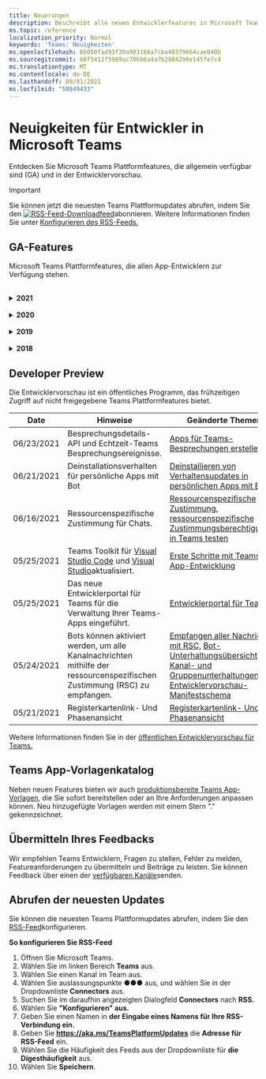 ```yaml
---
title: Neuerungen
description: Beschreibt alle neuen Entwicklerfeatures in Microsoft Teams
ms.topic: reference
localization_priority: Normal
keywords: 'Teams: Neuigkeiten'
ms.openlocfilehash: 6b050fad93f39a983166a7cba48379664cae040b
ms.sourcegitcommit: 68f5411f5989ac706b6a4a7b2884296e145fe7c4
ms.translationtype: MT
ms.contentlocale: de-DE
ms.lasthandoff: 09/01/2021
ms.locfileid: "58849433"
---
```

# <a name="whats-new-for-developers-in-microsoft-teams"></a>Neuigkeiten für Entwickler in Microsoft Teams

Entdecken Sie Microsoft Teams Plattformfeatures, die allgemein verfügbar sind (GA) und in der Entwicklervorschau.

> [!IMPORTANT]
> Sie können jetzt die neuesten Teams Plattformupdates abrufen, indem Sie den [ ![ RSS-Feed-Downloadfeed](~/assets/images/RSSfeeds.png)](https://aka.ms/TeamsPlatformUpdates)abonnieren. Weitere Informationen finden Sie unter [Konfigurieren des RSS-Feeds.](#get-latest-updates)

## <a name="ga-features"></a>GA-Features

Microsoft Teams Plattformfeatures, die allen App-Entwicklern zur Verfügung stehen.

<br>

<details>

<summary><b>2021</b></summary>

| **Date** | **Hinweise** | **Geänderte Themen** |
| -------- | --------- | ------------------ |
|08/31/2021| Die Szenenfunktion für den benutzerdefinierten Modus kombiniert Teilnehmer in einer einzelnen virtuellen Szene und platziert ihre Videostreams auf vordefinierten Arbeitsplätzen. | [Szenen des benutzerdefinierten Zusammen-Modus](~/apps-in-teams-meetings/teams-together-mode.md) |
|08/25/2021| Schrittweise Anleitung zum Erstellen eines Teams Bots mit einmaligem Anmelden (Single Sign-On, SSO) eingeführt. | [Schritt-für-Schritt-Anleitung zum Erstellen Teams Bots mit SSO](sbs-bots-with-sso.yml) |
|08/19/2021| Installationsupdateereignis, das beim Installieren eines Bots in einem Unterhaltungsthread empfangen wurde. | [Installationsupdateereignis](bots/how-to/conversations/subscribe-to-conversation-events.md#installation-update-event) |
|08/12/2021|Erstellen von Registerkarten mit adaptiven Karten|[Erstellen von Registerkarten mit adaptiven Karten](tabs/how-to/build-adaptive-card-tabs.md)|
|08/04/2021| Registerkarten haben keine Ränder mehr, die ihre Benutzererfahrung umgeben.  | [Entfernen von Registerkartenrändern](resources/removing-tab-margins.md) |
|07/08/2021|Die Erweiterbarkeit der Besprechungs-App ist auf mobilgeräten verfügbar. Mobile Clients unterstützen Apps während einer Besprechung. |[Erweiterbarkeit der Besprechungs-App](apps-in-teams-meetings/meeting-app-extensibility.md)|
|06/28/2021|Integrieren sie die Funktion "Personenauswahl".|[Integration der Personenauswahlfunktion](concepts/device-capabilities/people-picker-capability.md)|  
|06/25/2021| Schrittweise Anleitung zum Senden proaktiver Nachrichten eingeführt. | [Schrittweise Anleitung zum Senden proaktiver Nachrichten](sbs-send-proactive.yml) |
|06/09/2021| Phasenansicht für Bilder in adaptiven Karten mit `allowExpand` Attribut. | [Phasenansicht für Bilder in adaptiven Karten](~/task-modules-and-cards/cards/cards-format.md) |
|05/31/2021| Registerkarten für Unterhaltungen. | [Starten und Fortsetzen von Unterhaltungen zu Inhalten in Ihren Registerkarten](~/tabs/how-to/conversational-tabs.md) |
|05/24/2021| Aktualisierte Teams App-Entwurfsrichtlinien mit mobilen Mustern und mehr.|[Entwerfen Ihrer Teams-App](~/concepts/design/design-teams-app-overview.md)
|05/13/2021| Informationen zu mConnect und Skooler hinzugefügt.|[Moodle-Lernverwaltungssystem](resources/moodle-overview.md)
|05/10/2021| Manifest v1.10 wird veröffentlicht.|[Manifestschema](resources/schema/manifest-schema.md) |
|05/10/2021| Neue App-Anpassungsfunktion.| [Aktivieren von Organisationen zum Anpassen Ihrer App](concepts/design/enable-app-customization.md) |
|05/07/2021| Deep-Links für Audio- und Videoanrufe im Chat. |[Deep-Links](concepts/build-and-test/deep-links.md#deep-linking-to-an-audio-or-audio-video-call) |
|04/30/2021|Neue Anleitung zum Veröffentlichen von Apps im Teams Store.|[Veröffentlichen Ihrer App im Teams Store,](concepts/deploy-and-publish/appsource/publish.md) [Teams Store-Validierungsrichtlinien](concepts/deploy-and-publish/appsource/prepare/teams-store-validation-guidelines.md) |
|04/29/2021 | Universelle Aktionen für adaptive Karten. | [Universal-Aktionen für adaptive Karten](task-modules-and-cards/cards/universal-actions-for-adaptive-cards/overview.md) |
|04/29/2021 | Benutzerspezifische Ansichten. | [Benutzerspezifische Ansichten](task-modules-and-cards/cards/universal-actions-for-adaptive-cards/User-Specific-Views.md) |
|04/29/2021 | Sequenzielle Workflows. | [Sequenzielle Workflows](task-modules-and-cards/cards/universal-actions-for-adaptive-cards/Sequential-Workflows.md) |
|04/29/2021 | Aktuelle Karten. | [Aktuelle Karten](task-modules-and-cards/cards/universal-actions-for-adaptive-cards/Up-To-Date-Views.md) |
|04/08/2021| App-Anpassungsfeature.|[Übersicht über die Entwurfsteams-App,](concepts/design/enable-app-customization.md) [App Studio-Übersicht](concepts/build-and-test/app-studio-overview.md#connectors)und [Manifestschema](resources/schema/manifest-schema-dev-preview.md) |
|03/18/2021|Hinweis: Aktualisieren Sie auf Version 4.10 oder höher des Bot Framework SDK, da wir mit dem Veralteten Prozess für und begonnen `TeamsInfo.getMembers` `TeamsInfo.GetMembersAsync` haben. | [Bot API-Änderungen für Team-/Chatmitglieder](resources/team-chat-member-api-changes.md) |
|03/05/2021|Standardfunktion für Installationsumfang und -gruppe.| [Standardfunktion für Installationsumfang und -gruppe](concepts/deploy-and-publish/add-default-install-scope.md) |
|03/05/2021|Ordnen Sie persönliche App-Registerkarten neu an.|[Neuanordnen der Chatregisterkarte in persönlichen Apps](tabs/how-to/create-personal-tab.md#reorder-static-personal-tabs)|
|03/04/2021|Informationsformatierung in adaptiven Karten.| [Informationsformatierung in adaptiven Karten](task-modules-and-cards/cards/cards-format.md#information-masking-in-adaptive-cards) |
|02/19/2021|Standortfunktionen hinzugefügt. <br/> Informationen zu Standortfunktionen werden in der Übersicht über die Gerätefunktionen, systemeigenen Geräteberechtigungen, Integration von Medienfunktionen und QR- oder Strichcodescanner-Funktionsdateien hinzugefügt.|[Übersicht,](concepts/device-capabilities/device-capabilities-overview.md) [Geräteberechtigungen anfordern,](concepts/device-capabilities/native-device-permissions.md) [Medienfunktionen integrieren,](concepts/device-capabilities/mobile-camera-image-permissions.md) [QR- oder Strichcodescanner-Funktion integrieren,](concepts/device-capabilities/qr-barcode-scanner-capability.md) [Standortfunktionen integrieren](concepts/device-capabilities/location-capability.md) |
|02/18/2021|Qr- oder Strichcodescannerfunktion hinzugefügt. <br/> Informationen zu QR- oder Strichcodescanner-Funktionen werden in der Übersicht über die Gerätefunktionen, systemeigenen Geräteberechtigungen und integrationsbezogenen Medienfunktionen hinzugefügt.|[Übersicht,](concepts/device-capabilities/device-capabilities-overview.md) [Geräteberechtigungen anfordern,](concepts/device-capabilities/native-device-permissions.md) [Medienfunktionen integrieren,](concepts/device-capabilities/mobile-camera-image-permissions.md) [QR- oder Strichcodescanner-Funktion integrieren](concepts/device-capabilities/qr-barcode-scanner-capability.md) |
|02/09/2021|Übersicht über die Gerätefunktionen hinzugefügt. <br/> Mikrofonfunktionsinformationen werden in den systemeigenen Geräteberechtigungen hinzugefügt und integrieren Medienfunktionendateien.|[Übersicht,](concepts/device-capabilities/device-capabilities-overview.md) [Geräteberechtigungen anfordern,](concepts/device-capabilities/native-device-permissions.md) [Medienfunktionen integrieren](concepts/device-capabilities/mobile-camera-image-permissions.md)|

<br>

</details>

<br>

<details>
  
<summary><b>2020</b></summary>

| **Date** | **Hinweise** | **Geänderte Themen** |
| -------- | --------- | ------------------ |
|11/30/2020|Identitätsplattformintegration mit Teams Toolkit und Visual Studio Code für Registerkarten.|[Single Sign-On-Authentifizierung mit Teams Toolkit und Visual Studio Code für Registerkarten](toolkit/visual-studio-code-tab-sso.md)|
|11/16/2020|Teams App-Manifest auf Version 1.8 aktualisiert.|[Referenz: Manifestschema für Microsoft Teams](resources/schema/manifest-schema.md)|
|11/10/2020|Teams Bot-Entwurfsrichtlinien.|[Entwurfsrichtlinien für Bots](bots/design/bots.md)|
|09/30/2020|Das Senden und Empfangen von Dateien an Bots auf mobilen Geräten wird jetzt unterstützt.|[Senden und Empfangen von Dateien über Ihren Bot](resources/bot-v3/bots-files.md)|
|09/22/2020|Neue Informationen für die ersten Schritte mit Teams Entwicklung.|[Erstellen Ihrer ersten Teams App-Übersicht](build-your-first-app/build-first-app-overview.md)|
|09/18/2020|Unterstützung für besprechungsinterne Teams-Apps (Versionsvorschau).|[Erstellen von Apps für Teams Besprechungen](apps-in-teams-meetings/create-apps-for-teams-meetings.md) und [Apps in Teams Besprechungen](apps-in-teams-meetings/teams-apps-in-meetings.md)|
|08/19/2020|Importieren sie Teams Nachrichten mit Microsoft Graph.|[Plattform-Nachrichten von Drittanbietern mithilfe von Microsoft Graph in Teams importieren](graph-api/import-messages/import-external-messages-to-teams.md)
|08/12/2020 |Unterstützung adaptiver Karten für eingehende Webhooks, die auf GA verschoben wurden.|[Senden von adaptiven Karten mithilfe eines eingehenden Webhooks](~/webhooks-and-connectors/how-to/connectors-using.md#send-adaptive-cards-using-an-incoming-webhook) |
|08/10/2020|Erste Schritte beim Erstellen Teams Apps mit dem Visual Studio Toolkit.|[Erstellen von Apps mit dem Microsoft Teams Toolkit und Visual Studio Code](toolkit/visual-studio-overview.md) |
|08/06/2020|Unterstützung für die Tabs-SSO-Authentifizierung.|[Entwickeln einer SSO-Microsoft Teams-Registerkarte](tabs/how-to/authentication/auth-aad-sso.md#develop-an-sso-microsoft-teams-tab) |
|07/27/2020 | Graph proaktive Bots und Nachrichten (Öffentliche Vorschau).|[Proaktive Bot-Installation und proaktives Messaging in Teams mit Microsoft Graph](graph-api/proactive-bots-and-messages/graph-proactive-bots-and-messages.md)|
|07/22/2020 |Funktionsupdates für mobile Geräte.|[Anfordern von Geräteberechtigungen für die Registerkarte Microsoft Teams](concepts/device-capabilities/native-device-permissions.md) |
|07/20/2020|Teams App-Überprüfungstool für AppSource-Übermittlungen.|[Teams App-Überprüfungstool](concepts/deploy-and-publish/appsource/prepare/submission-checklist.md)
|07/15/2020|Erstellen Sie einen virtuellen Assistenten für Teams.|[Virtual Assistant für Microsoft Teams](samples/virtual-assistant.md)|
|07/14/2020|Anzeigen einer nativen Dokumentation zu Ladeanzeigen.|[Anzeigen einer systemeigenen Ladeanzeige](tabs/how-to/create-tab-pages/content-page.md#show-a-native-loading-indicator)
|07/01/2020|Erste Schritte beim Erstellen Teams Apps mit dem Visual Studio Code Toolkit.|[Erstellen von Apps mit dem Microsoft Teams Toolkit und Visual Studio Code](toolkit/visual-studio-code-overview.md) |
|07/01/2020|Einmaliges Anmelden für Registerkarten GA für Teams Web- und Desktopclients.|[Single Sign-On (SSO)](tabs/how-to/authentication/auth-aad-sso.md)|
|06/05/2020| Das Manifestschema wurde auf Version 1.7 aktualisiert.| [Referenz: Manifestschema für Microsoft Teams](resources/schema/manifest-schema.md)|
|05/18/2020|Integrieren sie Power Virtual Agents in Teams.|[Integrieren eines Power Virtual Agents Chatbots in Microsoft Teams](bots/how-to/add-power-virtual-agents-bot-to-teams.md)|
|04/01/2020|Integrieren Sie WFM-Systeme in den Schichten-Connector für Teams.|[Microsoft Teams Schichten von WFM-Connectors](samples/shifts-wfm-connectors.md)
|03/24/2020 | Unterstützung für das Abrufen eines einzelnen Elements einer Unterhaltung und zusätzliche Unterstützung für das Abrufen von seitenseitigen Mitgliedern hinzugefügt. | [Teams-Kontext für Ihren Bot erhalten](~/bots/how-to/get-teams-context.md) |

<br>

</details>

<br>

<details>
  
<summary><b>2019</b></summary>

| **Date** | **Hinweise** | **Geänderte Themen** |
| -------- | --------- | ------------------ |
| 12/26/2019 | Der `replyToId` Parameter in Nutzlasten, die an einen Bot gesendet werden, ist nicht mehr verschlüsselt, sodass Sie diesen Wert verwenden können, um Deeplinks zu diesen Nachrichten zu erstellen. Nachrichtennutzlasten enthalten die verschlüsselten Werte im `legacy.replyToId` Parameter.  |
| 11/05/2019 | Einmaliges Anmelden mit dem Teams JavaScript SDK. | [Einmaliges Anmelden](tabs/how-to/authentication/auth-aad-sso.md) |
| 10/31/2019 | Dokumentation zu Unterhaltungsbots und Messaging-Erweiterungen, die aktualisiert wurden, um das 4.6 Bot Framework SDK widerzuspiegeln. Die Dokumentation für das v3 SDK finden Sie im Abschnitt "Ressourcen". | Alle Dokumentationen zu Bot- und Messaging-Erweiterungen. |
| 10/31/2019 | Neue Dokumentationsstruktur und Hauptartikelumgestaltung. Melden Sie alle inaktiven Links oder 404er, indem Sie ein GitHub Problem erstellen. | Alle! |
| 09/13/2019 | Der Anforderungsbot wird von der aktionsbasierten Messaging-Erweiterung installiert. | [Initiieren von Aktionen mit Messaging-Erweiterungen](resources/messaging-extension-v3/create-extensions.md#request-to-install-your-conversational-bot)
| 08/28/2019 | Unterstützung für private Kanäle in Registerkarten und Connectors. | [Kontext für Ihre Registerkarte erhalten](tabs/how-to/access-teams-context.md#retrieve-context-in-private-channels) |
| 06/20/2019 | Geben Sie eine externe Website von einer externen Website in einen Teams Kanal frei. | [Freigeben für Teams](~/share-to-teams.md) |
| 05/25/2019 | Antworten Mit Bot-Nachricht vom Aufgabenmodul. | [Antworten mit Bot-Nachricht vom Aufgabenmodul](resources/messaging-extension-v3/create-extensions.md#respond-with-an-adaptive-card-message-sent-from-a-bot) |
| 05/25/2019 | Bots in Gruppenchats. | [Interagieren mit einem Bot in Einem Gruppenchat oder Kanal](~/concepts/bots/bot-conversations/bots-conv-channel.md) |
| 05/20/2019 | Lokalisierung des App-Manifests. | [App-Lokalisierung](~/publishing/apps-localization.md) |
| 05/20/2019 | Nachrichtenaktionen. | [Nachrichtenaktionen](resources/messaging-extension-v3/create-extensions.md#action-type-message-extensions) |
| 05/20/2019 | Verbreitung von Links (benutzerdefinierte URL-Vorschau). | [Verbreiten von Links](messaging-extensions/how-to/link-unfurling.md)|
| 05/06/2019 | Anwendungszertifizierungsprogramm für Store-Apps. | [Anwendungszertifizierung](~/concepts/deploy-and-publish/appsource/post-publish/overview.md#complete-microsoft-365-certification) |
| 05/06/2019 | App-Vorlagen sind jetzt verfügbar. | [App-Vorlagen](~/samples/app-templates.md) |
| 04/23/2019 | Aktionsbasierte Messaging-Erweiterungen sind jetzt verfügbar. | [Aktionsbasierte Nachrichtenerweiterungen](~/concepts/messaging-extensions/create-extensions.md) |
| 02/18/2019 | Erstellen von Deep-Links zu privatem Chat. | [Deep-Links zu einem Chat](concepts/build-and-test/deep-links.md#deep-linking-to-a-chat) |
| 01/23/2019 | Anzeigen von SKU- und licenceType-Informationen im Registerkartenkontext. | [Registerkartenkontext](~/concepts/tabs/tabs-context.md) |

<br>

</details>

<br>

<details>

<summary><b>2018</b></summary>

| **Date** | **Hinweise** | **Geänderte Themen** |
| -------- | --------- | ------------------ |
| 12.11.2018 | Registerkarten im Gruppenchat sind jetzt in der veröffentlichten Version von Teams verfügbar. Im Rahmen dieser Arbeit wurde der Abschnitt "Registerkarten" aus Gründen der Übersichtlichkeit überarbeitet.| [Konfigurierbare Registerkarten](~/concepts/tabs/tabs-configurable.md) |
| 11/11/2018 | Erste Schritte für Node JS und .NET/C# wurden aktualisiert, um App Studio in Teams zu verwenden, und ein neuer Abschnitt zum Hosten von Node-basierten Teams-Apps in Azure wurde hinzugefügt. | [Erste Schritte mit der Microsoft Teams-Plattform mit C#/.NET und App Studio,](~/get-started/get-started-dotnet-app-studio.md) [erste Schritte mit der Microsoft Teams-Plattform mit Node JS und App Studio,](~/get-started/get-started-nodejs-app-studio.md) [Hosten Ihrer Node Teams-App in Azure](~/get-started/get-started-nodejs-in-azure.md)|
| 11/09/2018 | Sie können jetzt Deep-Links zu privaten Chats zwischen Benutzern erstellen. | [Deep-Links zu einem Chat](concepts/build-and-test/deep-links.md#deep-linking-to-a-chat) |
| 08.11.2018 | SharePoint-Framework 1.7 wurde ausgeliefert und enthält ein neues Feature, das Microsoft Teams Registerkarte als SharePoint-Framework-Webpart verwendet. | [Registerkarten in SharePoint](~/concepts/tabs/tabs-in-sharepoint.md) |
| 11/05/2018 | Das **Aufgabenmodulfeature** wurde veröffentlicht. Mithilfe eines Aufgabenmoduls können Sie modale Popupfunktionen in Ihrer Teams-Anwendung aus Bots und Registerkarten erstellen. Innerhalb des Popups können Sie Ihren eigenen benutzerdefinierten HTML-/JavaScript-Code ausführen, ein `<iframe>` -basiertes Widget wie ein YouTube- oder Microsoft Stream-Video anzeigen oder eine [adaptive Karte](/adaptive-cards/)anzeigen. | [Aufgabenmodul (Übersicht),](~/concepts/task-modules/task-modules-overview.md) [Aufgabenmodul in Registerkarten,](~/concepts/task-modules/task-modules-tabs.md)  [Aufgabenmodul in Bots](~/concepts/task-modules/task-modules-bots.md) |
| 10/05/2018 | Formatierungsinformationen für Karten wurden auf desktop-, iOS- und Android-Clients für Teams aktualisiert und getestet. | [Karten,](~/concepts/cards/cards.md) [Kartenformatierung](~/concepts/cards/cards-format.md) |
| 09/24/2018 | Die APIs für Anrufe und Onlinebesprechungen für Microsoft Graph wurden in der Betaversion veröffentlicht, und Teams Apps können jetzt mithilfe von Sprache und Video auf vielfältige Weise mit Benutzern interagieren. | [Bots für Anrufe und Onlinebesprechungen,](~/concepts/calls-and-meetings/registering-calling-bot.md) [Echtzeitmedienkonzepte,](~/concepts/calls-and-meetings/real-time-media-concepts.md) [Registrieren eines aufrufenden Bots,](~/concepts/calls-and-meetings/registering-calling-bot.md) [Debuggen und lokale Tests,](~/concepts/calls-and-meetings/debugging-local-testing-calling-meeting-bots.md) [Von anwendungen gehostete Medien,](~/concepts/calls-and-meetings/requirements-considerations-application-hosted-media-bots.md) [Behandeln eingehender Anrufbenachrichtigungen](~/concepts/calls-and-meetings/call-notifications.md) |
| 09/11/2018 | Registerkartenkonfigurationsseiten sind jetzt wesentlich höher. | [Registerkartendesign](tabs/design/tabs.md) |
| 08/15/2018 | Adaptive Karten werden jetzt in Teams unterstützt.|[Adaptive Kartenaktionen in Teams](task-modules-and-cards/cards/cards-reference.md#adaptive-card) |
| 08/10/2018 | Clientunterstützung für DevTools.| [DevTools für den Microsoft Teams-Desktopclient](~/resources/dev-preview/developer-preview-tools.md)|
| 08/08/2018 | Messaging-Erweiterungen unterstützen jetzt mehrere Befehle. | [composeExtensions.commands](~/resources/schema/manifest-schema.md#composeextensionscommands)|
| 08/07/2018 | Die Inlinekonfiguration wird jetzt in Connectors unterstützt. Die Connectors-Dokumentation wurde ebenfalls überarbeitet und aus Gründen der Übersichtlichkeit erweitert.| [Connectors](~/concepts/connectors/connectors.md)|
| 08/06/2018 | Ihr Bot kann jetzt Dateien senden und empfangen.| [Senden und Empfangen von Dateien über Ihren Bot](~/bots/how-to/bots-filesv4.md)|
| 07/23/2018 | Informationen zur App-Neuzertifizierung wurden dem Abschnitt "Veröffentlichen" hinzugefügt. |[Manifestberechtigungen](resources/schema/manifest-schema.md#permissions)|
| 07/16/2018 | Der Registerkartenkonfigurationsseite wurde mehr Speicherplatz zugewiesen. | [Die Registerkartenkonfigurationsseite ist wesentlich höher](tabs/design/tabs.md)|
| 07/12/2018 | Informationen zum Gastzugriff. | [Gastzugriff in Microsoft Teams](/microsoftteams/guest-access#guest-access-overview)|
| 06/07/2018 | Informationen zum Microsoft Teams Mandanten-App-Katalog wurden hinzugefügt. | [Veröffentlichen Ihrer Microsoft Teams-App](~/publishing/apps-publish.md)|
| 05/29/2018 | Adaptive Karten werden in Teams unterstützt. | [Adaptive Kartenaktionen in Teams](task-modules-and-cards/cards/cards-reference.md) |
| 04/17/2018 | replyToID wurde der Nutzlast für die `Invoke` Aktionen und `MessageBack` Kartenaktionen hinzugefügt. Dies ist besonders hilfreich, wenn Sie die Nachricht aktualisieren müssen, aus der die Kartenaktion stammt. | [Kartenaktionen](~/concepts/cards/cards-actions.md)|
| 04/12/2018 | Dieses Thema wurde hinzugefügt, um Änderungen an der Teams Programmierschnittstelle und diesem Dokumentationssatz nachzuverfolgen. | [Neuerungen](~/whats-new.md)|
| 04/10/2018 | Authentifizierungs-URLs wurden geändert, um die Mandanten-ID im Pfad konsistent zu verwenden. | [Authentifizierungsfluss für Registerkarten](~/concepts/authentication/auth-flow-tab.md), [AAD-Tab-Authentifizierung](~/concepts/authentication/auth-tab-AAD.md)|
| 04/06/2018 | Entwurfsrichtlinien für die Verwendung des Befehlsfelds hinzugefügt. |[Befehlsfeld](~/resources/design/framework/command-box.md)|
| 04/02/2018 | Verwenden von Bots zum Senden von Benachrichtigungen für Ihre App. |[Reine Benachrichtigungsbots](~/concepts/bots/bots-notification-only.md)|
| 03/27/2018 | Erweiterte Dokumentation für proaktives Messaging. |[Beginn einer Unterhaltung](./concepts/bots/bot-conversations/bots-conv-proactive.md)|
| 03/15/2018 | Umgestaltete Dokumentation für Karten. |[Karten,](~/concepts/cards/cards.md) [Kartenaktionen,](~/concepts/cards/cards-actions.md) [Kartenformatierung,](~/concepts/cards/cards-format.md) [Kartenreferenz](~/concepts/cards/cards-reference.md)|
| 03/03/2018 | Dokumentation für Teams App Studio hinzugefügt. |[Schnelles Entwickeln von Apps mit Teams App Studio](~/get-started/get-started-app-studio.md) [mithilfe der Steuerelementbibliothek in App Studio](~/get-started/app-studio-component-library.md)|
| 02/27/2018 | Beispielcode zum Veranschaulichen der AsTeamsChannelAccounts()-Methode hinzugefügt. |[Kontext für Ihren Bot erhalten](~/concepts/bots/bots-context.md)|
| 02/05/2018 | Themen für die ersten Schritte mit C# hinzugefügt. |[Erste Schritte mit der Microsoft Teams-Plattform mit C#/.NET](./get-started/get-started-dotnet-app-studio.md)|

<br>

</details>

## <a name="developer-preview"></a>Developer Preview

Die Entwicklervorschau ist ein öffentliches Programm, das frühzeitigen Zugriff auf nicht freigegebene Teams Plattformfeatures bietet.  

| **Date** | **Hinweise** | **Geänderte Themen** |
| -------- | --------- | ------------------ |
|06/23/2021| Besprechungsdetails-API und Echtzeit-Teams Besprechungsereignisse. | [Apps für Teams-Besprechungen erstellen](~/apps-in-teams-meetings/API-references.md#meeting-details-api) |
|06/21/2021|Deinstallationsverhalten für persönliche Apps mit Bot | [Deinstallieren von Verhaltensupdates in persönlichen Apps mit Bots](bots/how-to/conversations/subscribe-to-conversation-events.md#uninstall-behavior-for-personal-app-with-bot)|
|06/16/2021| Ressourcenspezifische Zustimmung für Chats. |[Ressourcenspezifische Zustimmung,](graph-api/rsc/resource-specific-consent.md) [ressourcenspezifische Zustimmungsberechtigungen in Teams testen](graph-api/rsc/test-resource-specific-consent.md)|
|05/25/2021| Teams Toolkit für [Visual Studio Code](https://marketplace.visualstudio.com/items?itemName=TeamsDevApp.ms-teams-vscode-extension) und [Visual Studio](https://marketplace.visualstudio.com/items?itemName=msft-vsteamstoolkit.vsteamstoolkit&ssr=false#overview)aktualisiert. | [Erste Schritte mit Teams App-Entwicklung](~/get-started/prerequisites.md) |
|05/25/2021| Das neue Entwicklerportal für Teams für die Verwaltung Ihrer Teams-Apps eingeführt. | [Entwicklerportal für Teams](concepts/build-and-test/teams-developer-portal.md) |
|05/24/2021|Bots können aktiviert werden, um alle Kanalnachrichten mithilfe der ressourcenspezifischen Zustimmung (RSC) zu empfangen.|[Empfangen aller Nachrichten mit RSC,](~/bots/how-to/conversations/channel-messages-with-rsc.md) [Bot-Unterhaltungsübersicht,](~/bots/how-to/conversations/conversation-basics.md) [Kanal- und Gruppenunterhaltungen](~/bots/how-to/conversations/channel-and-group-conversations.md)und [Entwicklervorschau-Manifestschema](~/resources/schema/manifest-schema-dev-preview.md) |
|05/21/2021|Registerkartenlink- Und Phasenansicht|[Registerkartenlink- Und Phasenansicht](tabs/tabs-link-unfurling.md) |

Weitere Informationen finden Sie in der [öffentlichen Entwicklervorschau für Teams.](~/resources/dev-preview/developer-preview-intro.md)

## <a name="teams-app-template-catalog"></a>Teams App-Vorlagenkatalog

Neben neuen Features bieten wir auch [produktionsbereite Teams App-Vorlagen,](samples/app-templates.md) die Sie sofort bereitstellen oder an Ihre Anforderungen anpassen können. Neu hinzugefügte Vorlagen werden mit einem Stern "." gekennzeichnet.

## <a name="submit-your-feedback"></a>Übermitteln Ihres Feedbacks

Wir empfehlen Teams Entwicklern, Fragen zu stellen, Fehler zu melden, Featureanforderungen zu übermitteln und Beiträge zu leisten. Sie können Feedback über einen der [verfügbaren Kanäle](feedback.md)senden.

## <a name="get-latest-updates"></a>Abrufen der neuesten Updates

Sie können die neuesten Teams Plattformupdates abrufen, indem Sie den [RSS-Feed](https://aka.ms/TeamsPlatformUpdates)konfigurieren.

**So konfigurieren Sie RSS-Feed**

1. Öffnen Sie Microsoft Teams.
1. Wählen Sie im linken Bereich **Teams** aus.
1. Wählen Sie einen Kanal im Team aus.
1. Wählen Sie auslassungspunkte &#x25CF;&#x25CF;&#x25CF; aus, und wählen Sie in der Dropdownliste **Connectors** aus.
1. Suchen Sie im daraufhin angezeigten Dialogfeld **Connectors** nach **RSS.**
1. Wählen Sie **"Konfigurieren" aus.**
1. Geben Sie einen Namen in **der Eingabe eines Namens für Ihre RSS-Verbindung ein.**
1. Geben Sie **https://aka.ms/TeamsPlatformUpdates** die **Adresse für RSS-Feed** ein.
1. Wählen Sie die Häufigkeit des Feeds aus der Dropdownliste für **die Digesthäufigkeit** aus.
1. Wählen Sie **Speichern**.
